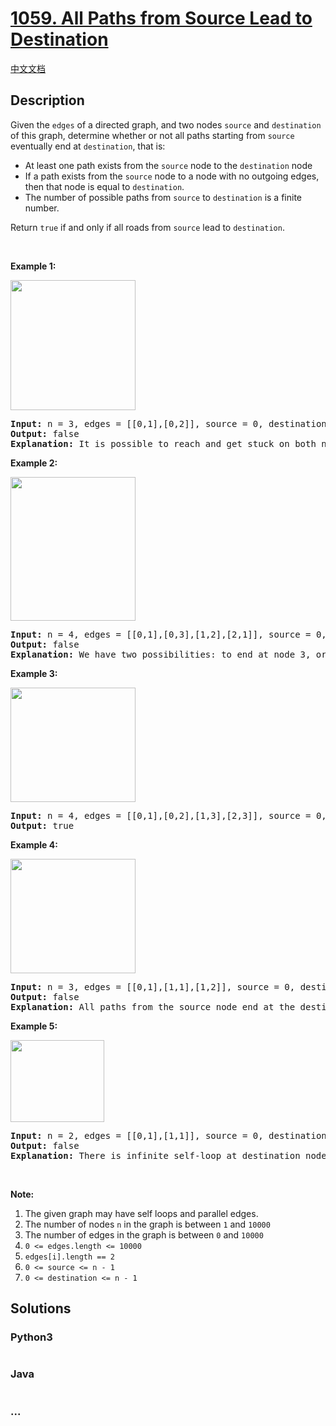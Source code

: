 # [1059. All Paths from Source Lead to Destination](https://leetcode.com/problems/all-paths-from-source-lead-to-destination)

[中文文档](/solution/1000-1099/1059.All%20Paths%20from%20Source%20Lead%20to%20Destination/README.md)

## Description

<p>Given the <code>edges</code> of a directed graph, and two nodes <code>source</code> and <code>destination</code> of this graph, determine whether or not all paths starting from <code>source</code> eventually end at <code>destination</code>, that is:</p>

<ul>
	<li>At least one path exists from the <code>source</code> node to the <code>destination</code> node</li>
	<li>If a path exists from the <code>source</code> node to a node with no outgoing edges, then that node is equal to <code>destination</code>.</li>
	<li>The number of possible paths from <code>source</code> to <code>destination</code> is a finite number.</li>
</ul>

<p>Return <code>true</code> if and only if all roads from <code>source</code> lead to <code>destination</code>.</p>

<p> </p>

<p><strong>Example 1:</strong></p>

<p><img alt="" src="https://assets.leetcode.com/uploads/2019/03/16/485_example_1.png" style="width: 200px; height: 208px;" /></p>

<pre>
<strong>Input: </strong>n = 3, edges = <span id="example-input-1-2">[[0,1],[0,2]]</span>, source = <span id="example-input-1-3">0</span>, destination = 2
<strong>Output: </strong><span id="example-output-1">false</span>
<strong>Explanation: </strong>It is possible to reach and get stuck on both node 1 and node 2.
</pre>

<p><strong>Example 2:</strong></p>

<p><img alt="" src="https://assets.leetcode.com/uploads/2019/03/16/485_example_2.png" style="width: 200px; height: 230px;" /></p>

<pre>
<strong>Input: </strong>n = <span id="example-input-2-1">4</span>, edges = <span id="example-input-2-2">[[0,1],[0,3],[1,2],[2,1]]</span>, source = <span id="example-input-2-3">0</span>, destination = <span id="example-input-2-4">3</span>
<strong>Output: </strong><span id="example-output-2">false</span>
<strong>Explanation: </strong>We have two possibilities: to end at node 3, or to loop over node 1 and node 2 indefinitely.
</pre>

<p><strong>Example 3:</strong></p>

<p><img alt="" src="https://assets.leetcode.com/uploads/2019/03/16/485_example_3.png" style="width: 200px; height: 183px;" /></p>

<pre>
<strong>Input: </strong>n = <span id="example-input-3-1">4</span>, edges = <span id="example-input-3-2">[[0,1],[0,2],[1,3],[2,3]]</span>, source = <span id="example-input-3-3">0</span>, destination = <span id="example-input-3-4">3</span>
<strong>Output: </strong><span id="example-output-3">true</span>
</pre>

<p><strong>Example 4:</strong></p>

<p><img alt="" src="https://assets.leetcode.com/uploads/2019/03/16/485_example_4.png" style="width: 200px; height: 183px;" /></p>

<pre>
<strong>Input: </strong>n = <span id="example-input-4-1">3</span>, edges = <span id="example-input-4-2">[[0,1],[1,1],[1,2]]</span>, source = <span id="example-input-4-3">0</span>, destination = <span id="example-input-4-4">2</span>
<strong>Output: </strong><span id="example-output-4">false</span>
<strong>Explanation: </strong>All paths from the source node end at the destination node, but there are an infinite number of paths, such as 0-1-2, 0-1-1-2, 0-1-1-1-2, 0-1-1-1-1-2, and so on.
</pre>

<p><strong>Example 5:</strong></p>

<p><img alt="" src="https://assets.leetcode.com/uploads/2019/03/16/485_example_5.png" style="width: 150px; height: 131px;" /></p>

<pre>
<strong>Input: </strong>n = <span id="example-input-5-1">2</span>, edges = <span id="example-input-5-2">[[0,1],[1,1]]</span>, source = <span id="example-input-5-3">0</span>, destination = <span id="example-input-5-4">1</span>
<strong>Output: </strong><span id="example-output-5">false</span>
<strong>Explanation: </strong>There is infinite self-loop at destination node.
</pre>

<p> </p>

<p><strong>Note:</strong></p>

<ol>
	<li><italic>The given graph may have self loops and parallel edges.</italic></li>
	<li>The number of nodes <code>n</code> in the graph is between <code>1</code> and <code>10000</code></li>
	<li>The number of edges in the graph is between <code>0</code> and <code>10000</code></li>
	<li><code>0 <= edges.length <= 10000</code></li>
	<li><code>edges[i].length == 2</code></li>
	<li><code>0 <= source <= n - 1</code></li>
	<li><code>0 <= destination <= n - 1</code></li>
</ol>

## Solutions

<!-- tabs:start -->

### **Python3**

```python

```

### **Java**

```java

```

### **...**

```

```

<!-- tabs:end -->
